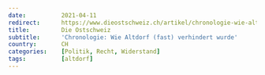 ```yaml
---
date:          2021-04-11
redirect:      https://www.dieostschweiz.ch/artikel/chronologie-wie-altdorf-fast-verhindert-wurde-wga1A1j
title:         Die Ostschweiz
subtitle:      'Chronologie: Wie Altdorf (fast) verhindert wurde'
country:       CH
categories:    [Politik, Recht, Widerstand]
tags:          [altdorf]
---
```

